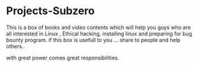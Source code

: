 # Projects-Subzero
This is a box of books and video contents which will help you guys who are all interested in Linux , Ethical hacking, installing linux and preparing for bug bounty program.
if this box is usefull to you ... 
share to people and help others..


with great power comes great responsibilities.
